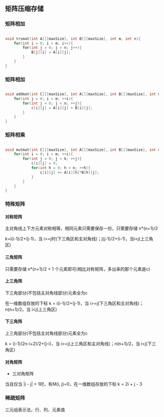 ## 矩阵压缩存储

### 矩阵相加


```cpp

void trsmat(int A[][maxSize], int B[][maxSize], int m, int n){
	for(int i = 0; i < m; i++){
		for(int j = 0; j < n; j++){
			B[j][i] = A[i][j];
		}
	}
}

```

### 矩阵相加

```cpp

void addmat(int C[][maxSize], int A[][maxSize], int B[][maxSize], int m, int n){
	for(int j = 0; i < m; ++i){
		for(int j = 0; j < n; ++j){
			c[i][j] = A[i][j] + B[i][j];
		}		
	}
}

```

### 矩阵相乘

```cpp

void mutmat(int C[][maxSize], int A[][maxSize], int B[][maxSize], int m, int n, int k){
	for(int i = 0; i < m; ++i){
		for(int j = 0; j < k; ++j){
			c[i][j] = 0;
			for(int h = 0; h < n; ++h){
				c[i][j] += A[i][h]*B[h][j];
			}
		}
	}
}

```

### 特殊矩阵

#### 对称矩阵

主对角线上下方元素对称相等，相同元素只需要保存一份，只需要存储 n*(n+1)/2

k=i(i-1)/2+(j-1)，当 i>=j时(下三角区和主对角线)；j(j-1)/2+(i-1)，当i<j(上三角区)

#### 三角矩阵

只需要存储 n*(n+1)/2 + 1 个元素即可(相比对称矩阵，多出来的那个元素是c)

#### 上三角阵

下三角部分(不包括主对角线部分)元素全为c

在一维数组存放的下标 
k = i(i-1)/2+(j-1)，当 i>=j(下三角区和主对角线)；n(n+1)/2，当 i<j(上三角区)

#### 下三角阵

上三角部分(不包括主对角线部分)元素全为c

k = (i-1)(2n-i+2)/2+(j-i)，当 i>=j(上三角区和主对角线)；n(n+1)/2，当 i<j(下三角区)

#### 对角矩阵

* 三对角矩阵

当且仅当 |i - j| > 1时，有M(i, j)=0，在一维数组存放的下标 k = 2i + j - 3

### 稀疏矩阵

三元组表示法，行、列、元素值






